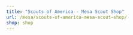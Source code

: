 ```yaml
---
title: "Scouts of America - Mesa Scout Shop"
url: /mesa/scouts-of-america-mesa-scout-shop/
shop: shop
---
```

